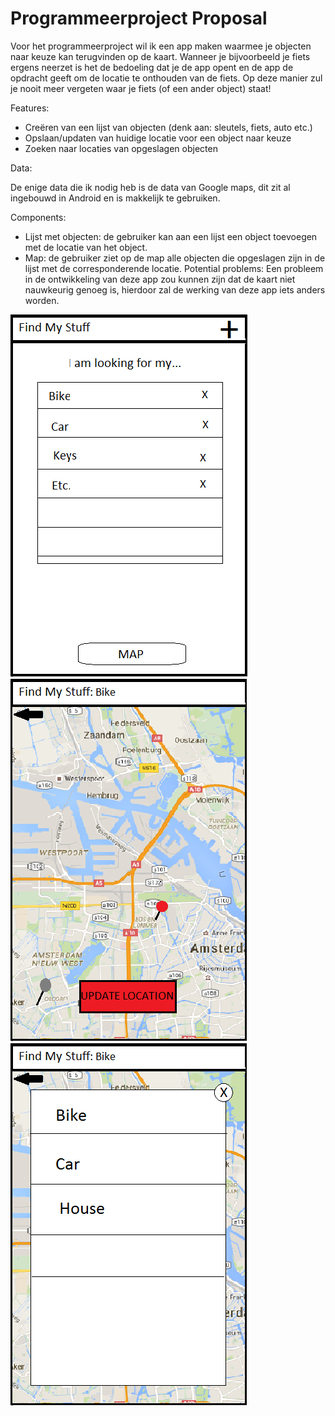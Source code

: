 # Programmeerproject Proposal 

Voor het programmeerproject wil ik een app maken waarmee je objecten naar keuze kan terugvinden op de kaart. Wanneer je bijvoorbeeld je fiets ergens neerzet is het de bedoeling dat je de app opent en de app de opdracht geeft om de locatie te onthouden van de fiets. Op deze manier zul je nooit meer vergeten waar je fiets (of een ander object) staat! 

Features: 

-	Creëren van een lijst van objecten (denk aan: sleutels, fiets, auto etc.)
-	Opslaan/updaten van huidige locatie voor een object naar keuze
-	Zoeken naar locaties van opgeslagen objecten

Data:

De enige data die ik nodig heb is de data van Google maps, dit zit al ingebouwd in Android en is makkelijk te gebruiken. 

Components:

-	Lijst met objecten: de gebruiker kan aan een lijst een object toevoegen met de locatie van het object. 
-	Map: de gebruiker ziet op de map alle objecten die opgeslagen zijn in de lijst met de corresponderende locatie. 
Potential problems:
Een probleem in de ontwikkeling van deze app zou kunnen zijn dat de kaart niet nauwkeurig genoeg is, hierdoor zal de werking van deze app iets anders worden. 

![](https://github.com/jochemvandooren/Programmeerproject/blob/master/doc/Startscreen.png)
![](https://github.com/jochemvandooren/Programmeerproject/blob/master/doc/Mapscreen.png)
![](https://github.com/jochemvandooren/Programmeerproject/blob/master/doc/Updatepopup.png)
